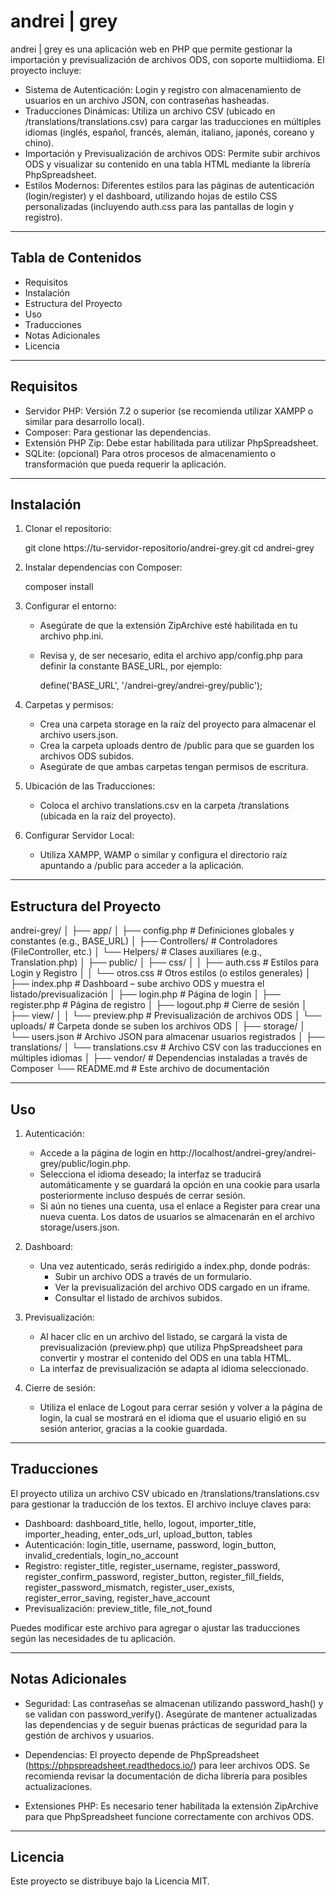 # andrei | grey

andrei | grey es una aplicación web en PHP que permite gestionar la importación y previsualización de archivos ODS, con soporte multiidioma. El proyecto incluye:

- Sistema de Autenticación: Login y registro con almacenamiento de usuarios en un archivo JSON, con contraseñas hasheadas.
- Traducciones Dinámicas: Utiliza un archivo CSV (ubicado en /translations/translations.csv) para cargar las traducciones en múltiples idiomas (inglés, español, francés, alemán, italiano, japonés, coreano y chino).
- Importación y Previsualización de archivos ODS: Permite subir archivos ODS y visualizar su contenido en una tabla HTML mediante la librería PhpSpreadsheet.
- Estilos Modernos: Diferentes estilos para las páginas de autenticación (login/register) y el dashboard, utilizando hojas de estilo CSS personalizadas (incluyendo auth.css para las pantallas de login y registro).

----------------------------------------------------

Tabla de Contenidos
-------------------
- Requisitos
- Instalación
- Estructura del Proyecto
- Uso
- Traducciones
- Notas Adicionales
- Licencia

----------------------------------------------------

Requisitos
----------
- Servidor PHP: Versión 7.2 o superior (se recomienda utilizar XAMPP o similar para desarrollo local).
- Composer: Para gestionar las dependencias.
- Extensión PHP Zip: Debe estar habilitada para utilizar PhpSpreadsheet.
- SQLite: (opcional) Para otros procesos de almacenamiento o transformación que pueda requerir la aplicación.

----------------------------------------------------

Instalación
-----------
1. Clonar el repositorio:

   git clone https://tu-servidor-repositorio/andrei-grey.git
   cd andrei-grey

2. Instalar dependencias con Composer:

   composer install

3. Configurar el entorno:
   - Asegúrate de que la extensión ZipArchive esté habilitada en tu archivo php.ini.
   - Revisa y, de ser necesario, edita el archivo app/config.php para definir la constante BASE_URL, por ejemplo:
     
     define('BASE_URL', '/andrei-grey/andrei-grey/public');

4. Carpetas y permisos:
   - Crea una carpeta storage en la raíz del proyecto para almacenar el archivo users.json.
   - Crea la carpeta uploads dentro de /public para que se guarden los archivos ODS subidos.
   - Asegúrate de que ambas carpetas tengan permisos de escritura.

5. Ubicación de las Traducciones:
   - Coloca el archivo translations.csv en la carpeta /translations (ubicada en la raíz del proyecto).

6. Configurar Servidor Local:
   - Utiliza XAMPP, WAMP o similar y configura el directorio raíz apuntando a /public para acceder a la aplicación.

----------------------------------------------------

Estructura del Proyecto
------------------------
andrei-grey/
│
├── app/
│   ├── config.php          # Definiciones globales y constantes (e.g., BASE_URL)
│   ├── Controllers/        # Controladores (FileController, etc.)
│   └── Helpers/            # Clases auxiliares (e.g., Translation.php)
│
├── public/
│   ├── css/
│   │   ├── auth.css        # Estilos para Login y Registro
│   │   └── otros.css       # Otros estilos (o estilos generales)
│   ├── index.php           # Dashboard – sube archivo ODS y muestra el listado/previsualización
│   ├── login.php           # Página de login
│   ├── register.php        # Página de registro
│   ├── logout.php          # Cierre de sesión
│   ├── view/
│   │   └── preview.php     # Previsualización de archivos ODS
│   └── uploads/            # Carpeta donde se suben los archivos ODS
│
├── storage/
│   └── users.json         # Archivo JSON para almacenar usuarios registrados
│
├── translations/
│   └── translations.csv   # Archivo CSV con las traducciones en múltiples idiomas
│
├── vendor/                # Dependencias instaladas a través de Composer
└── README.md              # Este archivo de documentación

----------------------------------------------------

Uso
---
1. Autenticación:
   - Accede a la página de login en http://localhost/andrei-grey/andrei-grey/public/login.php.
   - Selecciona el idioma deseado; la interfaz se traducirá automáticamente y se guardará la opción en una cookie para usarla posteriormente incluso después de cerrar sesión.
   - Si aún no tienes una cuenta, usa el enlace a Register para crear una nueva cuenta. Los datos de usuarios se almacenarán en el archivo storage/users.json.

2. Dashboard:
   - Una vez autenticado, serás redirigido a index.php, donde podrás:
     - Subir un archivo ODS a través de un formulario.
     - Ver la previsualización del archivo ODS cargado en un iframe.
     - Consultar el listado de archivos subidos.

3. Previsualización:
   - Al hacer clic en un archivo del listado, se cargará la vista de previsualización (preview.php) que utiliza PhpSpreadsheet para convertir y mostrar el contenido del ODS en una tabla HTML.
   - La interfaz de previsualización se adapta al idioma seleccionado.

4. Cierre de sesión:
   - Utiliza el enlace de Logout para cerrar sesión y volver a la página de login, la cual se mostrará en el idioma que el usuario eligió en su sesión anterior, gracias a la cookie guardada.

----------------------------------------------------

Traducciones
------------
El proyecto utiliza un archivo CSV ubicado en /translations/translations.csv para gestionar la traducción de los textos. El archivo incluye claves para:

- Dashboard: dashboard_title, hello, logout, importer_title, importer_heading, enter_ods_url, upload_button, tables
- Autenticación: login_title, username, password, login_button, invalid_credentials, login_no_account
- Registro: register_title, register_username, register_password, register_confirm_password, register_button, register_fill_fields, register_password_mismatch, register_user_exists, register_error_saving, register_have_account
- Previsualización: preview_title, file_not_found
  
Puedes modificar este archivo para agregar o ajustar las traducciones según las necesidades de tu aplicación.

----------------------------------------------------

Notas Adicionales
-----------------
- Seguridad:
  Las contraseñas se almacenan utilizando password_hash() y se validan con password_verify().
  Asegúrate de mantener actualizadas las dependencias y de seguir buenas prácticas de seguridad para la gestión de archivos y usuarios.

- Dependencias:
  El proyecto depende de PhpSpreadsheet (https://phpspreadsheet.readthedocs.io/) para leer archivos ODS.
  Se recomienda revisar la documentación de dicha librería para posibles actualizaciones.

- Extensiones PHP:
  Es necesario tener habilitada la extensión ZipArchive para que PhpSpreadsheet funcione correctamente con archivos ODS.

----------------------------------------------------

Licencia
--------
Este proyecto se distribuye bajo la Licencia MIT.